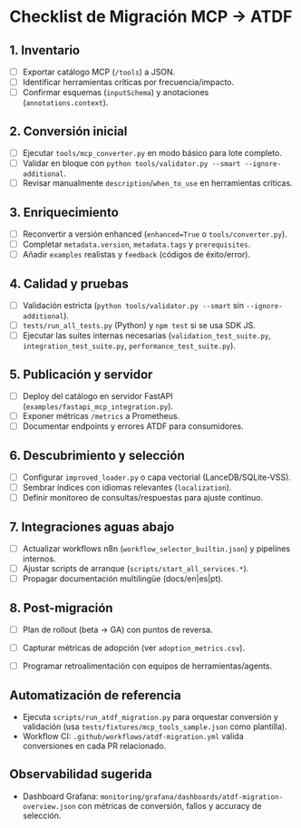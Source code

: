 # Checklist de Migración MCP → ATDF

## 1. Inventario
- [ ] Exportar catálogo MCP (`/tools`) a JSON.
- [ ] Identificar herramientas críticas por frecuencia/impacto.
- [ ] Confirmar esquemas (`inputSchema`) y anotaciones (`annotations.context`).

## 2. Conversión inicial
- [ ] Ejecutar `tools/mcp_converter.py` en modo básico para lote completo.
- [ ] Validar en bloque con `python tools/validator.py --smart --ignore-additional`.
- [ ] Revisar manualmente `description`/`when_to_use` en herramientas críticas.

## 3. Enriquecimiento
- [ ] Reconvertir a versión enhanced (`enhanced=True` o `tools/converter.py`).
- [ ] Completar `metadata.version`, `metadata.tags` y `prerequisites`.
- [ ] Añadir `examples` realistas y `feedback` (códigos de éxito/error).

## 4. Calidad y pruebas
- [ ] Validación estricta (`python tools/validator.py --smart` sin `--ignore-additional`).
- [ ] `tests/run_all_tests.py` (Python) y `npm test` si se usa SDK JS.
- [ ] Ejecutar las suites internas necesarias (`validation_test_suite.py`, `integration_test_suite.py`, `performance_test_suite.py`).

## 5. Publicación y servidor
- [ ] Deploy del catálogo en servidor FastAPI (`examples/fastapi_mcp_integration.py`).
- [ ] Exponer métricas `/metrics` a Prometheus.
- [ ] Documentar endpoints y errores ATDF para consumidores.

## 6. Descubrimiento y selección
- [ ] Configurar `improved_loader.py` o capa vectorial (LanceDB/SQLite-VSS).
- [ ] Sembrar índices con idiomas relevantes (`localization`).
- [ ] Definir monitoreo de consultas/respuestas para ajuste continuo.

## 7. Integraciones aguas abajo
- [ ] Actualizar workflows n8n (`workflow_selector_builtin.json`) y pipelines internos.
- [ ] Ajustar scripts de arranque (`scripts/start_all_services.*`).
- [ ] Propagar documentación multilingüe (docs/en|es|pt).

## 8. Post-migración
- [ ] Plan de rollout (beta → GA) con puntos de reversa.
- [ ] Capturar métricas de adopción (ver `adoption_metrics.csv`).
- [ ] Programar retroalimentación con equipos de herramientas/agents.


## Automatización de referencia
- Ejecuta `scripts/run_atdf_migration.py` para orquestar conversión y validación (usa `tests/fixtures/mcp_tools_sample.json` como plantilla).
- Workflow CI: `.github/workflows/atdf-migration.yml` valida conversiones en cada PR relacionado.

## Observabilidad sugerida
- Dashboard Grafana: `monitoring/grafana/dashboards/atdf-migration-overview.json` con métricas de conversión, fallos y accuracy de selección.
